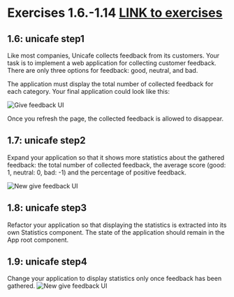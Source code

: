 # Exercises 1.6.-1.14 [LINK to exercises](https://fullstackopen.com/en/part1/a_more_complex_state_debugging_react_apps#exercises-1-6-1-14)

## 1.6: unicafe step1
Like most companies, Unicafe collects feedback from its customers. Your task is to implement a web application for collecting customer feedback. There are only three options for feedback: good, neutral, and bad.

The application must display the total number of collected feedback for each category. Your final application could look like this:

![Give feedback UI](https://fullstackopen.com/static/d4fe767d6d8eb46f1dd21334f5f9e46e/14be6/13e.png)

Once you refresh the page, the collected feedback is allowed to disappear.

## 1.7: unicafe step2
Expand your application so that it shows more statistics about the gathered feedback: the total number of collected feedback, the average score (good: 1, neutral: 0, bad: -1) and the percentage of positive feedback.

![New give feedback UI](https://fullstackopen.com/static/0a5d15ae9f055a15cb469b9c9223df41/14be6/14e.png)

## 1.8: unicafe step3
Refactor your application so that displaying the statistics is extracted into its own Statistics component. The state of the application should remain in the App root component.

## 1.9: unicafe step4
Change your application to display statistics only once feedback has been gathered.
![New give feedback UI](https://fullstackopen.com/static/b453d7533ae85dcaf3eccf342a353c58/14be6/15e.png)
